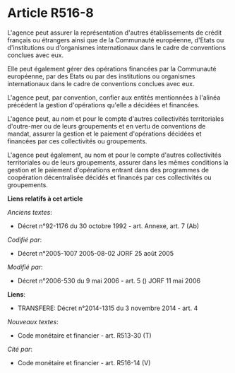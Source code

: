 # Article R516-8

L'agence peut assurer la représentation d'autres établissements de crédit français ou étrangers ainsi que de la Communauté
européenne, d'Etats ou d'institutions ou d'organismes internationaux dans le cadre de conventions conclues avec eux.

Elle peut également gérer des opérations financées par la Communauté européenne, par des Etats ou par des institutions ou
organismes internationaux dans le cadre de conventions conclues avec eux.

L'agence peut, par convention, confier aux entités mentionnées à l'alinéa précédent la gestion d'opérations qu'elle a
décidées et financées.

L'agence peut, au nom et pour le compte d'autres collectivités territoriales d'outre-mer ou de leurs groupements et en vertu
de conventions de mandat, assurer la gestion et le paiement d'opérations décidées et financées par ces collectivités ou
groupements.

L'agence peut également, au nom et pour le compte d'autres collectivités territoriales ou de leurs groupements, assurer dans
les mêmes conditions la gestion et le paiement d'opérations entrant dans des programmes de coopération décentralisée décidés
et financés par ces collectivités ou groupements.

**Liens relatifs à cet article**

_Anciens textes_:

  - Décret n°92-1176 du 30 octobre 1992 - art. Annexe, art. 7 (Ab)

_Codifié par_:

  - Décret n°2005-1007 2005-08-02 JORF 25 août 2005

_Modifié par_:

  - Décret n°2006-530 du 9 mai 2006 - art. 5 () JORF 11 mai 2006

**Liens**:

  - TRANSFERE: Décret n°2014-1315 du 3 novembre 2014 - art. 4

_Nouveaux textes_:

  - Code monétaire et financier - art. R513-30 (T)

_Cité par_:

  - Code monétaire et financier - art. R516-14 (V)
